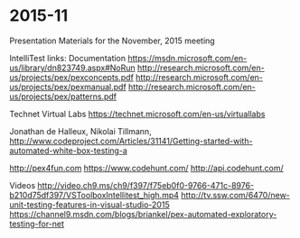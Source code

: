 # 2015-11
Presentation Materials for the November, 2015 meeting

IntelliTest links:
Documentation
https://msdn.microsoft.com/en-us/library/dn823749.aspx#NoRun
http://research.microsoft.com/en-us/projects/pex/pexconcepts.pdf
http://research.microsoft.com/en-us/projects/pex/pexmanual.pdf
http://research.microsoft.com/en-us/projects/pex/patterns.pdf

Technet Virtual Labs
https://technet.microsoft.com/en-us/virtuallabs

Jonathan de Halleux, Nikolai Tillmann, 
http://www.codeproject.com/Articles/31141/Getting-started-with-automated-white-box-testing-a

http://pex4fun.com
https://www.codehunt.com/
http://api.codehunt.com/

Videos
http://video.ch9.ms/ch9/f397/f75eb0f0-9766-471c-8976-b210d75df397/VSToolboxIntellitest_high.mp4
http://tv.ssw.com/6470/new-unit-testing-features-in-visual-studio-2015
https://channel9.msdn.com/blogs/briankel/pex-automated-exploratory-testing-for-net

